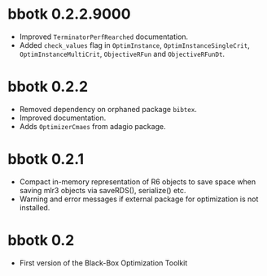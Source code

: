 # bbotk 0.2.2.9000

* Improved `TerminatorPerfRearched` documentation.
* Added `check_values` flag in `OptimInstance`, `OptimInstanceSingleCrit`, 
  `OptimInstanceMultiCrit`, `ObjectiveRFun` and `ObjectiveRFunDt`.

# bbotk 0.2.2

* Removed dependency on orphaned package `bibtex`.
* Improved documentation.
* Adds `OptimizerCmaes` from adagio package.

# bbotk 0.2.1

* Compact in-memory representation of R6 objects to save space when
  saving mlr3 objects via saveRDS(), serialize() etc.
* Warning and error messages if external package for optimization is
  not installed.

# bbotk 0.2

- First version of the Black-Box Optimization Toolkit


